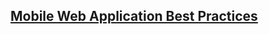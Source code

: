 <h2><a href="http://www.w3.org/TR/mwabp/" rel="nofollow">Mobile Web Application Best Practices</a></h2>